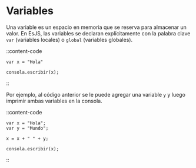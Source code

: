 # Variables

Una variable es un espacio en memoria que se reserva para almacenar un valor. En EsJS, las variables se declaran explícitamente con la palabra clave `var` (variables locales) o `global` (variables globales).

::content-code
```esjs
var x = "Hola"

consola.escribir(x);
```
::

Por ejemplo, al código anterior se le puede agregar una variable `y` y luego imprimir ambas variables en la consola.

::content-code
```esjs
var x = "Hola";
var y = "Mundo";

x = x + " " + y;

consola.escribir(x);
```
::
